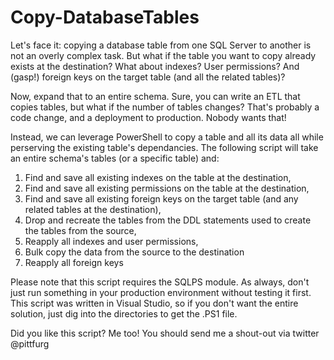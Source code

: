 # Copy-DatabaseTables

Let's face it: copying a database table from one SQL Server to another is not an overly complex task. But what if the table you want to copy already exists at the destination? What about indexes? User permissions? And (gasp!) foreign keys on the target table (and all the related tables)?

Now, expand that to an entire schema. Sure, you can write an ETL that copies tables, but what if the number of tables changes? That's probably a code change, and a deployment to production. Nobody wants that!

Instead, we can leverage PowerShell to copy a table and all its data all while perserving the existing table's dependancies. The following script will take an entire schema's tables (or a specific table) and:

1. Find and save all existing indexes on the table at the destination,
2. Find and save all existing permissions on the table at the destination,
3. Find and save all existing foreign keys on the target table (and any related tables at the destination),
4. Drop and recreate the tables from the DDL statements used to create the tables from the source,
5. Reapply all indexes and user permissions,
6. Bulk copy the data from the source to the destination
7. Reapply all foreign keys

Please note that this script requires the SQLPS module. As always, don't just run something in your production environment without testing it first. This script was written in Visual Studio, so if you don't want the entire solution, just dig into the directories to get the .PS1 file.

Did you like this script? Me too! You should send me a shout-out via twitter @pittfurg
